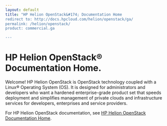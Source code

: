 ```yaml
---
layout: default
title: "HP Helion OpenStack&#174; Documentation Home
redirect to: http://docs.hpcloud.com/helion/openstack/ga/
permalink: /helion/openstack/
product: commercial.ga

---
```

<!--PUBLISHED-->


<script>

function PageRefresh {
onLoad="window.refresh"
}

PageRefresh();

</script>

# HP Helion OpenStack&#174; Documentation Home. 

Welcome! HP Helion OpenStack is OpenStack technology coupled with a Linux&#174; Operating System (OS). It is designed for administrators and developers who want a hardened enterprise-grade product set that speeds deployment and simplifies management of private clouds and infrastructure services for developers, enterprises and service providers.

For HP Helion OpenStack documentation, see [HP Helion OpenStack Documentation Home](/helion/openstack/ga/).
